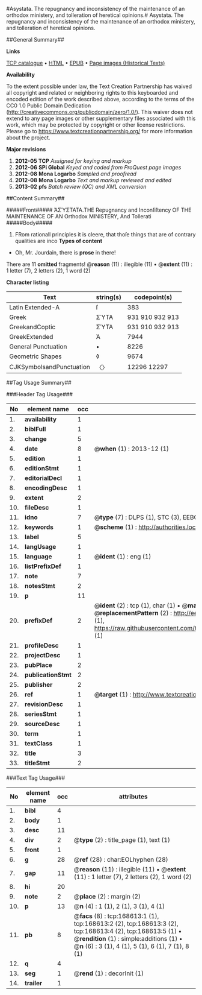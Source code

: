 #Asystata. The repugnancy and inconsistency of the maintenance of an orthodox ministery, and tolleration of heretical opinions.#
Asystata. The repugnancy and inconsistency of the maintenance of an orthodox ministery, and tolleration of heretical opinions.

##General Summary##

**Links**

[TCP catalogue](http://www.ota.ox.ac.uk/tcp/)  • 
[HTML](http://tei.it.ox.ac.uk/tcp/Texts-HTML/free/A75/A75754.html)  • 
[EPUB](http://tei.it.ox.ac.uk/tcp/Texts-EPUB/free/A75/A75754.epub) • 
[Page images (Historical Texts)](https://historicaltexts.jisc.ac.uk/eebo-99866793e)

**Availability**

To the extent possible under law, the Text Creation Partnership has waived all copyright and related or neighboring rights to this keyboarded and encoded edition of the work described above, according to the terms of the CC0 1.0 Public Domain Dedication (http://creativecommons.org/publicdomain/zero/1.0/). This waiver does not extend to any page images or other supplementary files associated with this work, which may be protected by copyright or other license restrictions. Please go to https://www.textcreationpartnership.org/ for more information about the project.

**Major revisions**

1. __2012-05__ __TCP__ *Assigned for keying and markup*
1. __2012-06__ __SPi Global__ *Keyed and coded from ProQuest page images*
1. __2012-08__ __Mona Logarbo__ *Sampled and proofread*
1. __2012-08__ __Mona Logarbo__ *Text and markup reviewed and edited*
1. __2013-02__ __pfs__ *Batch review (QC) and XML conversion*

##Content Summary##

#####Front#####
ἈΣΎΣΤΑΤΑ.THE Repugnancy and Inconſiſtency OF THE MAINTENANCE OF AN Orthodox MINISTERY, And Tollerati
#####Body#####
1. FRom rationall principles it is cleere, that thoſe things that are of contrary qualities are inco
**Types of content**

  * Oh, Mr. Jourdain, there is **prose** in there!

There are 11 **omitted** fragments! 
 @__reason__ (11) : illegible (11)  •  @__extent__ (11) : 1 letter (7), 2 letters (2), 1 word (2)

**Character listing**


|Text|string(s)|codepoint(s)|
|---|---|---|
|Latin Extended-A|ſ|383|
|Greek|ΣΎΤΑ|931 910 932 913|
|GreekandCoptic|ΣΎΤΑ|931 910 932 913|
|GreekExtended|Ἀ|7944|
|General Punctuation|•|8226|
|Geometric Shapes|◊|9674|
|CJKSymbolsandPunctuation|〈〉|12296 12297|

##Tag Usage Summary##

###Header Tag Usage###

|No|element name|occ|attributes|
|---|---|---|---|
|1.|__availability__|1||
|2.|__biblFull__|1||
|3.|__change__|5||
|4.|__date__|8| @__when__ (1) : 2013-12 (1)|
|5.|__edition__|1||
|6.|__editionStmt__|1||
|7.|__editorialDecl__|1||
|8.|__encodingDesc__|1||
|9.|__extent__|2||
|10.|__fileDesc__|1||
|11.|__idno__|7| @__type__ (7) : DLPS (1), STC (3), EEBO-CITATION (1), PROQUEST (1), VID (1)|
|12.|__keywords__|1| @__scheme__ (1) : http://authorities.loc.gov/ (1)|
|13.|__label__|5||
|14.|__langUsage__|1||
|15.|__language__|1| @__ident__ (1) : eng (1)|
|16.|__listPrefixDef__|1||
|17.|__note__|7||
|18.|__notesStmt__|2||
|19.|__p__|11||
|20.|__prefixDef__|2| @__ident__ (2) : tcp (1), char (1)  •  @__matchPattern__ (2) : ([0-9\-]+):([0-9IVX]+) (1), (.+) (1)  •  @__replacementPattern__ (2) : http://eebo.chadwyck.com/downloadtiff?vid=$1&page=$2 (1), https://raw.githubusercontent.com/textcreationpartnership/Texts/master/tcpchars.xml#$1 (1)|
|21.|__profileDesc__|1||
|22.|__projectDesc__|1||
|23.|__pubPlace__|2||
|24.|__publicationStmt__|2||
|25.|__publisher__|2||
|26.|__ref__|1| @__target__ (1) : http://www.textcreationpartnership.org/docs/. (1)|
|27.|__revisionDesc__|1||
|28.|__seriesStmt__|1||
|29.|__sourceDesc__|1||
|30.|__term__|1||
|31.|__textClass__|1||
|32.|__title__|3||
|33.|__titleStmt__|2||


###Text Tag Usage###

|No|element name|occ|attributes|
|---|---|---|---|
|1.|__bibl__|4||
|2.|__body__|1||
|3.|__desc__|11||
|4.|__div__|2| @__type__ (2) : title_page (1), text (1)|
|5.|__front__|1||
|6.|__g__|28| @__ref__ (28) : char:EOLhyphen (28)|
|7.|__gap__|11| @__reason__ (11) : illegible (11)  •  @__extent__ (11) : 1 letter (7), 2 letters (2), 1 word (2)|
|8.|__hi__|20||
|9.|__note__|2| @__place__ (2) : margin (2)|
|10.|__p__|13| @__n__ (4) : 1 (1), 2 (1), 3 (1), 4 (1)|
|11.|__pb__|8| @__facs__ (8) : tcp:168613:1 (1), tcp:168613:2 (2), tcp:168613:3 (2), tcp:168613:4 (2), tcp:168613:5 (1)  •  @__rendition__ (1) : simple:additions (1)  •  @__n__ (6) : 3 (1), 4 (1), 5 (1), 6 (1), 7 (1), 8 (1)|
|12.|__q__|4||
|13.|__seg__|1| @__rend__ (1) : decorInit (1)|
|14.|__trailer__|1||
